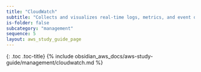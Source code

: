 ```yaml
---
title: "CloudWatch"
subtitle: "Collects and visualizes real-time logs, metrics, and event data"
is-folder: false
subcategory: "management"
sequence: 5
layout: aws_study_guide_page
---
```


{: .toc .toc-title}
{% include obsidian_aws_docs/aws-study-guide/management/cloudwatch.md %}